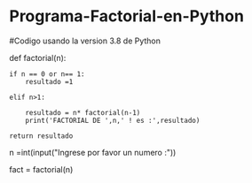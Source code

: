 # Programa-Factorial-en-Python
#Codigo usando la version 3.8 de Python 

def factorial(n):

    if n == 0 or n== 1:
        resultado =1
        
    elif n>1:
        
        resultado = n* factorial(n-1)
        print('FACTORIAL DE ',n,' ! es :',resultado)
        
    return resultado
    
n =int(input("Ingrese por favor un numero :"))

fact = factorial(n)
